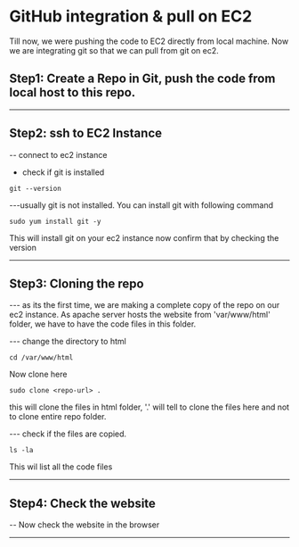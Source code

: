 # GitHub integration & pull on EC2


Till now, we were pushing the code to EC2 directly from local machine. Now we are integrating git so that we can pull from git on ec2. 

## Step1: Create a Repo in Git, push the code from local host to this repo. 

---

## Step2: ssh to EC2 Instance 
-- connect to ec2 instance 
- check if git is installed 

```
git --version
```

---usually git is not installed. You can install git with following command

``` 
sudo yum install git -y
```

This will install git on your ec2 instance now confirm that by checking the version

---

## Step3: Cloning the repo 

--- as its the first time, we are making a complete copy of the repo on our ec2 instance. As apache server hosts the website from  'var/www/html' folder, we have to have the code files in this folder. 

--- change the directory to html
``` 
cd /var/www/html
```
Now clone here
```
sudo clone <repo-url> . 
```
this will clone the files in html folder, '.' will tell to clone the files here and not to clone entire repo folder. 

--- check if the files are copied. 
``` 
ls -la
```
This wil list all the code files

---

## Step4: Check the website

-- Now check the website in the browser 

---

